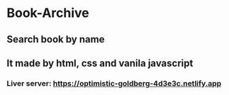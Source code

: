 # Book-Archive
## Search book by name
## It made by html, css and vanila javascript
### Liver server: https://optimistic-goldberg-4d3e3c.netlify.app
